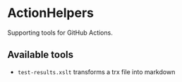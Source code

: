 ﻿# ActionHelpers

Supporting tools for GitHub Actions.

## Available tools

- `test-results.xslt` transforms a trx file into markdown
